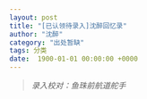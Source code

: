 ```yaml
---
layout: post
title: "[已认领待录入]沈醉回忆录"
author: "沈醉"
category: "出处暂缺"
tags: 分类
date:  1900-01-01 00:00:00 +0000
---
```


> *录入校对：鱼珠前航道舵手*

